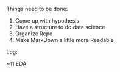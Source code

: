 Things need to be done:
  1. Come up with hypothesis
  2. Have a structure to do data science
  3. Organize Repo
  4. Make MarkDown a little more Readable

Log:

~11 EDA
